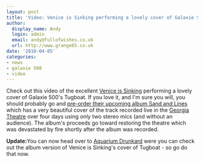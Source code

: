```yaml
---
layout: post
title: 'Video: Venice is Sinking performing a lovely cover of Galaxie 500''s Tugboat'
author:
  display_name: Andy
  login: admin
  email: andy@fullofwishes.co.uk
  url: http://www.grange85.co.uk
date: '2010-04-05'
categories:
- news
- galaxie 500
- video
---
```

<p>Check out this video of the excellent <a href="http://veniceissinking.tumblr.com/tagged/welcome">Venice is Sinking</a> performing a lovely cover of Galaxie 500's Tugboat. If you love it, and I'm sure you will, you should probably go and <a href="http://veniceissinking.bigcartel.com/product/sand-lines-preorder">pre-order their upcoming album Sand and Lines</a> which has a very beautiful cover of the track recorded live in the <a href="http://www.georgiatheatre.com">Georgia Theatre</a> over four days using only two stereo mics (and without an audience). The album's proceeds go toward restoring the theatre which was devastated by fire shortly after the album was recorded.</p>
<p><figure class="caption "><figcaption class="caption-text"></figcaption></figure></p>
<p><ins datetime="2010-04-06T13:55:57+00:00">
<p><strong>Update:</strong>You can now head over to <a href="http://www.aquariumdrunkard.com/2010/04/06/venice-is-sinking-tugboat-galaxie-500-cover/">Aquarium Drunkard</a> were you can check out the album version of Venice is Sinking's cover of Tugboat - so go do that now.</p>
<p></ins></p>
